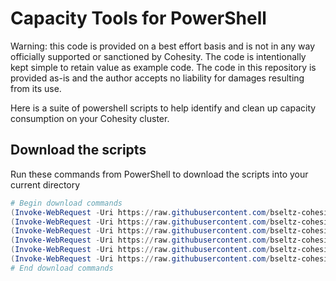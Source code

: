 # Capacity Tools for PowerShell

Warning: this code is provided on a best effort basis and is not in any way officially supported or sanctioned by Cohesity. The code is intentionally kept simple to retain value as example code. The code in this repository is provided as-is and the author accepts no liability for damages resulting from its use.

Here is a suite of powershell scripts to help identify and clean up capacity consumption on your Cohesity cluster.

## Download the scripts

Run these commands from PowerShell to download the scripts into your current directory

```powershell
# Begin download commands
(Invoke-WebRequest -Uri https://raw.githubusercontent.com/bseltz-cohesity/scripts/master/powershell/cloneList/cloneList.ps1).content | Out-File cloneList.ps1; (Get-Content cloneList.ps1) | Set-Content cloneList.ps1
(Invoke-WebRequest -Uri https://raw.githubusercontent.com/bseltz-cohesity/scripts/master/powershell/expireOldSnaps/expireOldSnaps.ps1).content | Out-File expireOldSnaps.ps1; (Get-Content expireOldSnaps.ps1) | Set-Content expireOldSnaps.ps1
(Invoke-WebRequest -Uri https://raw.githubusercontent.com/bseltz-cohesity/scripts/master/powershell/logicalUsage/logicalUsage.ps1).content | Out-File logicalUsage.ps1; (Get-Content logicalUsage.ps1) | Set-Content logicalUsage.ps1
(Invoke-WebRequest -Uri https://raw.githubusercontent.com/bseltz-cohesity/scripts/master/powershell/snapshotList/snapshotList.ps1).content | Out-File snapshotList.ps1; (Get-Content snapshotList.ps1) | Set-Content snapshotList.ps1
(Invoke-WebRequest -Uri https://raw.githubusercontent.com/bseltz-cohesity/scripts/master/powershell/storageChart/storageChart.ps1).content | Out-File storageChart.ps1; (Get-Content storageChart.ps1) | Set-Content storageChart.ps1
(Invoke-WebRequest -Uri https://raw.githubusercontent.com/bseltz-cohesity/scripts/master/powershell/cloneList/cohesity-api.ps1).content | Out-File cohesity-api.ps1; (Get-Content cohesity-api.ps1) | Set-Content cohesity-api.ps1
# End download commands
```
